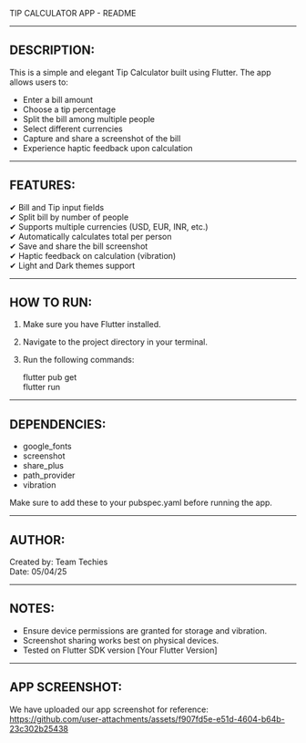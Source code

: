 TIP CALCULATOR APP - README

----------------------------------------
DESCRIPTION:
----------------------------------------
This is a simple and elegant Tip Calculator built using Flutter. 
The app allows users to:
- Enter a bill amount
- Choose a tip percentage
- Split the bill among multiple people
- Select different currencies
- Capture and share a screenshot of the bill
- Experience haptic feedback upon calculation

----------------------------------------
FEATURES:
----------------------------------------
✔ Bill and Tip input fields  
✔ Split bill by number of people  
✔ Supports multiple currencies (USD, EUR, INR, etc.)  
✔ Automatically calculates total per person  
✔ Save and share the bill screenshot  
✔ Haptic feedback on calculation (vibration)  
✔ Light and Dark themes support  

----------------------------------------
HOW TO RUN:
----------------------------------------
1. Make sure you have Flutter installed.
2. Navigate to the project directory in your terminal.
3. Run the following commands:

   flutter pub get  
   flutter run

----------------------------------------
DEPENDENCIES:
----------------------------------------
- google_fonts  
- screenshot  
- share_plus  
- path_provider  
- vibration  

Make sure to add these to your pubspec.yaml before running the app.

----------------------------------------
AUTHOR:
----------------------------------------
Created by: Team Techies  
Date: 05/04/25

----------------------------------------
NOTES:
----------------------------------------
- Ensure device permissions are granted for storage and vibration.
- Screenshot sharing works best on physical devices.
- Tested on Flutter SDK version [Your Flutter Version]

----------------------------------------
APP SCREENSHOT:
----------------------------------------
We have uploaded our app screenshot for reference:
https://github.com/user-attachments/assets/f907fd5e-e51d-4604-b64b-23c302b25438

